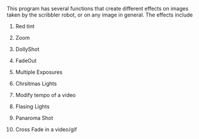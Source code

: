 This program has several functions that create different effects on images taken by the scribbler robot, or on any image in general. The effects include

1. Red tint

2. Zoom

3. DollyShot

4. FadeOut

5. Multiple Exposures

6. Chrsitmas Lights

7. Modify tempo of a video

8. Flasing Lights

9. Panaroma Shot

10. Cross Fade in a video/gif
